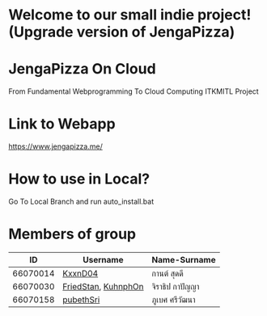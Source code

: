 # Welcome to our small indie project! (Upgrade version of JengaPizza)

# JengaPizza On Cloud
From Fundamental Webprogramming To Cloud Computing ITKMITL Project

# Link to Webapp
https://www.jengapizza.me/

# How to use in Local?
Go To Local Branch and run auto_install.bat

# Members of group
|ID|Username|Name-Surname|
|--|--------|------------|
|66070014|[KxxnD04](https://github.com/kxxnD04)|กานต์ สุดดี|
|66070030|[FriedStan](https://github.com/FriedStan), [KuhnphOn](https://github.com/KuhnphOn)|จิราธิป กาปัญญา|
|66070158|[pubethSri](https://github.com/pubethSri)|ภูเบศ ศรีวัฒนา|
